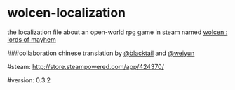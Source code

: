 # wolcen-localization
the localization file about an open-world rpg game in steam named [wolcen : lords of mayhem](https://wolcengame.com)</br>

###collaboration
chinese translation by [@blacktail](https://github.com/blacktailnomore) and [@weiyun](https://github.com/wynick27)</br>

#steam:
http://store.steampowered.com/app/424370/

#version:
0.3.2
